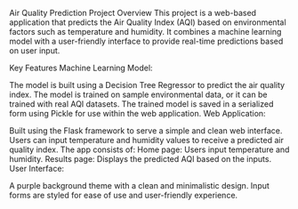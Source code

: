 Air Quality Prediction
Project Overview
This project is a web-based application that predicts the Air Quality Index (AQI) based on environmental factors such as temperature and humidity. It combines a machine learning model with a user-friendly interface to provide real-time predictions based on user input.

Key Features
Machine Learning Model:

The model is built using a Decision Tree Regressor to predict the air quality index.
The model is trained on sample environmental data, or it can be trained with real AQI datasets.
The trained model is saved in a serialized form using Pickle for use within the web application.
Web Application:

Built using the Flask framework to serve a simple and clean web interface.
Users can input temperature and humidity values to receive a predicted air quality index.
The app consists of:
Home page: Users input temperature and humidity.
Results page: Displays the predicted AQI based on the inputs.
User Interface:

A purple background theme with a clean and minimalistic design.
Input forms are styled for ease of use and user-friendly experience.
